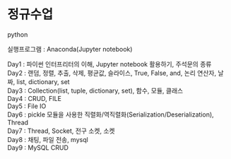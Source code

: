 # 정규수업
   
python   
   
실행프로그램 : Anaconda(Jupyter notebook)     
   
Day1 : 파이썬 인터프리터의 이해, Jupyter notebook 활용하기, 주석문의 종류      
Day2 : 랜덤, 정렬, 추출, 삭제, 평균값, 슬라이스, True, False, and, 논리 연산자, 날짜, list, dictionary, set   
Day3 : Collection(list, tuple, dictionary, set), 함수, 모듈, 클래스      
Day4 : CRUD, FILE       
Day5 : File IO   
Day6 : pickle 모듈을 사용한 직렬화/역직렬화(Serialization/Deserialization), Thread   
Day7 : Thread, Socket, 전구 소켓, 소켓   
Day8 : 채팅, 파일 전송, mysql    
Day9 : MySQL CRUD   


